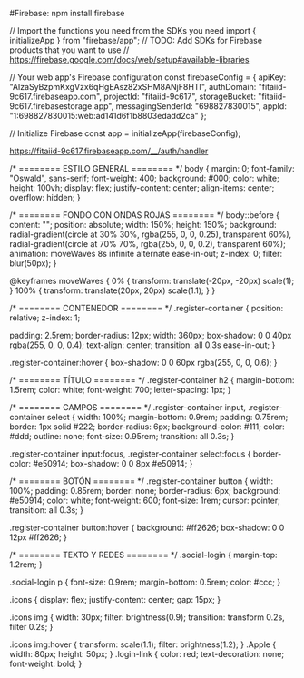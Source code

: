 #Firebase:
npm install firebase

// Import the functions you need from the SDKs you need
import { initializeApp } from "firebase/app";
// TODO: Add SDKs for Firebase products that you want to use
// https://firebase.google.com/docs/web/setup#available-libraries

// Your web app's Firebase configuration
const firebaseConfig = {
  apiKey: "AIzaSyBzpmKxgVzx6qHgEAsz82xSHM8ANjF8HTI",
  authDomain: "fitaiid-9c617.firebaseapp.com",
  projectId: "fitaiid-9c617",
  storageBucket: "fitaiid-9c617.firebasestorage.app",
  messagingSenderId: "698827830015",
  appId: "1:698827830015:web:ad141d6f1b8803edadd2ca"
};

// Initialize Firebase
const app = initializeApp(firebaseConfig);

https://fitaiid-9c617.firebaseapp.com/__/auth/handler





/* ======== ESTILO GENERAL ======== */
body {
  margin: 0;
  font-family: "Oswald", sans-serif;
  font-weight: 400;
  background: #000;
  color: white;
  height: 100vh;
  display: flex;
  justify-content: center;
  align-items: center;
  overflow: hidden;
}

/* ======== FONDO CON ONDAS ROJAS ======== */
body::before {
  content: "";
  position: absolute;
  width: 150%;
  height: 150%;
  background: radial-gradient(circle at 30% 30%, rgba(255, 0, 0, 0.25), transparent 60%),
              radial-gradient(circle at 70% 70%, rgba(255, 0, 0, 0.2), transparent 60%);
  animation: moveWaves 8s infinite alternate ease-in-out;
  z-index: 0;
  filter: blur(50px);
}

@keyframes moveWaves {
  0% { transform: translate(-20px, -20px) scale(1); }
  100% { transform: translate(20px, 20px) scale(1.1); }
}

/* ======== CONTENEDOR ======== */
.register-container {
  position: relative;
  z-index: 1;
  
  padding: 2.5rem;
  border-radius: 12px;
  width: 360px;
  box-shadow: 0 0 40px rgba(255, 0, 0, 0.4);
  text-align: center;
  transition: all 0.3s ease-in-out;
}

.register-container:hover {
  box-shadow: 0 0 60px rgba(255, 0, 0, 0.6);
}

/* ======== TÍTULO ======== */
.register-container h2 {
  margin-bottom: 1.5rem;
  color: white;
  font-weight: 700;
  letter-spacing: 1px;
}

/* ======== CAMPOS ======== */
.register-container input,
.register-container select {
  width: 100%;
  margin-bottom: 0.9rem;
  padding: 0.75rem;
  border: 1px solid #222;
  border-radius: 6px;
  background-color: #111;
  color: #ddd;
  outline: none;
  font-size: 0.95rem;
  transition: all 0.3s;
}

.register-container input:focus,
.register-container select:focus {
  border-color: #e50914;
  box-shadow: 0 0 8px #e50914;
}

/* ======== BOTÓN ======== */
.register-container button {
  width: 100%;
  padding: 0.85rem;
  border: none;
  border-radius: 6px;
  background: #e50914;
  color: white;
  font-weight: 600;
  font-size: 1rem;
  cursor: pointer;
  transition: all 0.3s;
}

.register-container button:hover {
  background: #ff2626;
  box-shadow: 0 0 12px #ff2626;
}

/* ======== TEXTO Y REDES ======== */
.social-login {
  margin-top: 1.2rem;
}

.social-login p {
  font-size: 0.9rem;
  margin-bottom: 0.5rem;
  color: #ccc;
}

.icons {
  display: flex;
  justify-content: center;
  gap: 15px;
}

.icons img {
  width: 30px;
  filter: brightness(0.9);
  transition: transform 0.2s, filter 0.2s;
}

.icons img:hover {
  transform: scale(1.1);
  filter: brightness(1.2);
}
.Apple {
  width: 80px;
  height: 50px;
}
.login-link {
  color: red;
  text-decoration: none;
  font-weight: bold;
}

